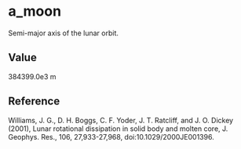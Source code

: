 # a_moon

Semi-major axis of the lunar orbit.

## Value

384399.0e3 m

## Reference

Williams, J. G., D. H. Boggs, C. F. Yoder, J. T. Ratcliff, and J. O. Dickey (2001), Lunar rotational dissipation in solid body and molten core, J. Geophys. Res., 106, 27,933-27,968, doi:10.1029/2000JE001396.
